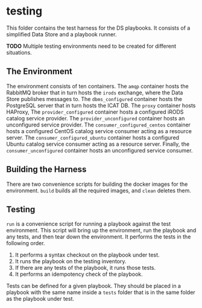 # testing

This folder contains the test harness for the DS playbooks. It consists of a simplified Data Store and a playbook runner.

__TODO__ Multiple testing environments need to be created for different situations.

## The Environment

The environment consists of ten containers. The `amqp` container hosts the RabbitMQ broker that in turn hosts the `irods` exchange, where the Data Store publishes messages to. The `dbms_configured` container hosts the PostgreSQL server that in turn hosts the ICAT DB. The `proxy` container hosts HAProxy, The `provider_configured` container hosts a configured iRODS catalog service provider. The `provider_unconfigured` container hosts an unconfigured service provider. The `consumer_configured_centos` container hosts a configured CentOS catalog service consumer acting as a resource server. The `consumer_configured_ubuntu` container hosts a configured Ubuntu catalog service consumer acting as a resource server. Finally, the `consumer_unconfigured` container hosts an unconfigured service consumer.

## Building the Harness

There are two convenience scripts for building the docker images for the environment. `build` builds all the required images, and `clean` deletes them.

## Testing

`run` is a convenience script for running a playbook against the test environment. This script will bring up the environment, run the playbook and any tests, and then tear down the environment. It performs the tests in the following order.

1. It performs a syntax checkout on the playbook under test.
1. It runs the playbook on the testing inventory.
1. If there are any tests of the playbook, it runs those tests.
1. It performs an idempotency check of the playbook.

Tests can be defined for a given playbook. They should be placed in a playbook with the same name inside a `tests` folder that is in the same folder as the playbook under test.
